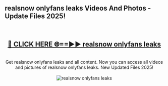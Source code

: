 <h2>realsnow onlyfans leaks Videos And Photos - Update Files 2025!</h2>
<br>
<div align="center">
<h2><a href="https://top-ai-tools.click/QrbHav" rel="nofollow">🔴 CLICK HERE 🌐==►► realsnow onlyfans leaks</a></h2>
<br>
Get realsnow onlyfans leaks and all content. Now you can access all videos and pictures of realsnow onlyfans leaks. New Updated Files 2025!
<br>
<br>
<a href="https://top-ai-tools.click/QrbHav" rel="nofollow" data-target="animated-image.originalLink"><img src="https://i.ibb.co.com/WyWwxjT/player-gif2.gif" alt="realsnow onlyfans leaks" style="max-width: 100%; display: inline-block;" data-target="animated-image.originalImage"></a>
</div>
<br>